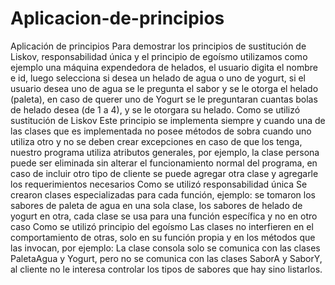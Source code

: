 # Aplicacion-de-principios
Aplicación de principios
Para demostrar los principios de sustitución de Liskov, responsabilidad única y el principio de egoísmo utilizamos como ejemplo una máquina expendedora de helados, el usuario digita el nombre e id, luego selecciona si desea un helado de agua o uno de yogurt, si el usuario desea uno de agua se le pregunta el sabor y se le otorga el helado (paleta), en caso de querer uno de Yogurt se le preguntaran cuantas bolas de helado desea (de 1 a 4), y se le otorgara su helado.
Como se utilizó sustitución de Liskov
Este principio se implementa siempre y cuando una de las clases que es implementada no posee métodos de sobra cuando uno utiliza otro y no se deben crear excepciones en caso de que los tenga, nuestro programa utiliza atributos generales, por ejemplo, la clase persona puede ser eliminada sin alterar el funcionamiento normal del programa, en caso de incluir otro tipo de cliente se puede agregar otra clase y agregarle los requerimientos necesarios
Como se utilizó responsabilidad única 
Se crearon clases especializadas para cada función, ejemplo: se tomaron los sabores de paleta de agua en una sola clase, los sabores de helado de yogurt en otra, cada clase se usa para una función específica y no en otro caso
Como se utilizó principio del egoísmo
Las clases no interfieren en el comportamiento de otras, solo en su función propia y en los métodos que las invocan, por ejemplo:
La clase consola solo se comunica con las clases PaletaAgua y Yogurt, pero no se comunica con las clases SaborA y SaborY, al cliente no le interesa controlar los tipos de sabores que hay sino listarlos.

